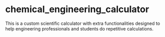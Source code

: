 # chemical_engineering_calculator

This is a custom scientific calculator with extra functionalities designed to help engineering professionals and students do repetitive calculations.
